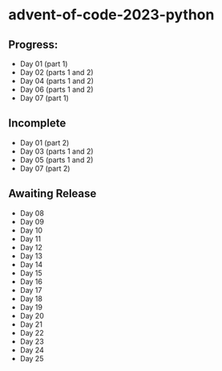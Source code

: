 # advent-of-code-2023-python

## Progress:
- Day 01 (part 1)
- Day 02 (parts 1 and 2)
- Day 04 (parts 1 and 2)
- Day 06 (parts 1 and 2)
- Day 07 (part 1)

## Incomplete
- Day 01 (part 2)
- Day 03 (parts 1 and 2)
- Day 05 (parts 1 and 2)
- Day 07 (part 2)

## Awaiting Release
- Day 08
- Day 09
- Day 10
- Day 11
- Day 12
- Day 13
- Day 14
- Day 15
- Day 16
- Day 17
- Day 18
- Day 19
- Day 20
- Day 21
- Day 22
- Day 23
- Day 24
- Day 25